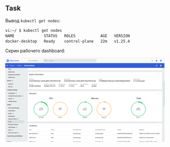 ## Task

Вывод `kubectl get nodes`:

```bash
vi:~/ $ kubectl get nodes                                                                              
NAME             STATUS   ROLES           AGE   VERSION
docker-desktop   Ready    control-plane   22m   v1.25.4
```

Скрин рабочего dashboard:

![img1](img/img1.png)